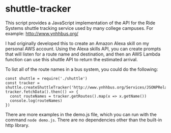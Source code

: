 # shuttle-tracker

This script provides a JavaScript implementation of the API for the Ride Systems shuttle tracking service used by many college campuses. For example: http://www.ynhhbus.org/

I had originally developed this to create an Amazon Alexa skill on my personal AWS account. Using the Alexa skills API, you can create prompts that will listen for a route name and destination, and then an AWS Lambda function can use this shuttle API to return the estimated arrival.

To list all of the route names in a bus system, you could do the following:

    const shuttle = require('./shuttle')
    const tracker = shuttle.createShuttleTracker('http://www.ynhhbus.org/Services/JSONPRelay.svc')
    tracker.fetchData().then(() => {
      const routeNames = tracker.getRoutes().map(x => x.getName())
      console.log(routeNames)
    })

There are more examples in the demo.js file, which you can run with the command `node demo.js`. There are no dependencies other than the built-in http library.
